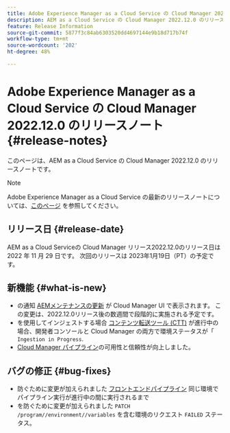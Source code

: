 ```yaml
---
title: Adobe Experience Manager as a Cloud Service の Cloud Manager 2022.12.0 のリリースノート
description: AEM as a Cloud Service の Cloud Manager 2022.12.0 のリリースノートです。
feature: Release Information
source-git-commit: 5877f3c84ab6303520dd4697144e9b18d717b74f
workflow-type: tm+mt
source-wordcount: '202'
ht-degree: 48%

---
```



# Adobe Experience Manager as a Cloud Service の Cloud Manager 2022.12.0 のリリースノート {#release-notes}

このページは、AEM as a Cloud Service の Cloud Manager 2022.12.0 のリリースノートです。

>[!NOTE]
>
>Adobe Experience Manager as a Cloud Service の最新のリリースノートについては、[このページ](/help/release-notes/release-notes-cloud/release-notes-current.md) を参照してください。

## リリース日 {#release-date}

AEM as a Cloud Serviceの Cloud Manager リリース2022.12.0のリリース日は 2022 年 11 月 29 日です。 次回のリリースは 2023年1月19日（PT）の予定です。

## 新機能 {#what-is-new}

* の通知 [AEMメンテナンスの更新](/help/overview/what-is-new-and-different.md#aem-updates) が Cloud Manager UI で表示されます。 この変更は、2022.12.0リリース後の数週間で段階的に実施される予定です。
* を使用してインジェストする場合 [コンテンツ転送ツール (CTT)](/help/journey-migration/content-transfer-tool/using-content-transfer-tool/overview-content-transfer-tool.md) が進行中の場合、開発者コンソールと Cloud Manager の両方で環境ステータスが「 `Ingestion in Progress`.
* [Cloud Manager パイプライン](/help/implementing/cloud-manager/configuring-pipelines/introduction-ci-cd-pipelines.md)の可用性と信頼性が向上しました。

## バグの修正 {#bug-fixes}

* 防ぐために変更が加えられました [フロントエンドパイプライン](/help/implementing/cloud-manager/configuring-pipelines/introduction-ci-cd-pipelines.md#front-end) 同じ環境でパイプライン実行が進行中の間に実行されるまで
* を防ぐために変更が加えられました `PATCH /program//environment//variables` を含む環境のリクエスト `FAILED` ステータス。
